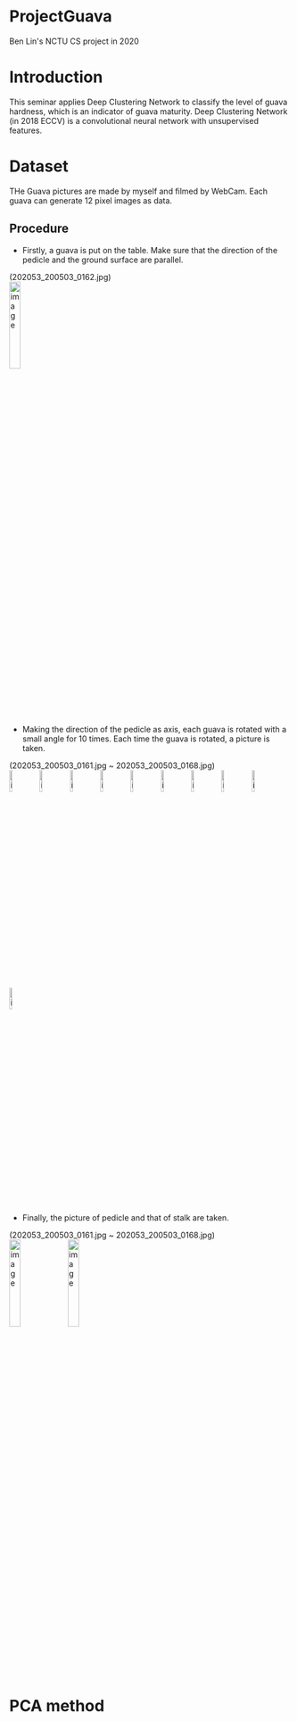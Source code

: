 # ProjectGuava
Ben Lin's NCTU CS project in 2020

# Introduction
This seminar applies Deep Clustering Network to classify the level of guava hardness, which is an indicator of guava maturity. Deep Clustering Network (in 2018 ECCV) is a convolutional neural network with unsupervised features. 

# Dataset
THe Guava pictures are made by myself and filmed by WebCam. Each guava can generate 12 pixel images as data.

## Procedure
* Firstly, a guava is put on the table. Make sure that the direction of the pedicle and the ground surface are parallel.
<div>
 (202053_200503_0162.jpg)<br>
<img alt="image" src="https://user-images.githubusercontent.com/63309875/133469786-1d151149-ca70-49fe-b4e4-b71a4f02b7cc.png" width=20% >
</div>

* Making the direction of the pedicle as axis, each guava is rotated with a small angle for 10 times. Each time the guava is rotated, a picture is taken.  

<div>
 (202053_200503_0161.jpg ~ 202053_200503_0168.jpg)<br>
 <img alt="image" src="https://user-images.githubusercontent.com/63309875/133471324-9ee8a4f3-cc34-4309-930f-f1ce78b13198.png" width=10% >
 <img alt="image" src="https://user-images.githubusercontent.com/63309875/133469786-1d151149-ca70-49fe-b4e4-b71a4f02b7cc.png" width=10% >
 <img alt="image" src="https://user-images.githubusercontent.com/63309875/133471592-0118154d-a100-4a57-a7e1-6447116a32fe.png" width=10% >
 <img alt="image" src="https://user-images.githubusercontent.com/63309875/133472084-6f8ec178-2352-4c95-b277-b111feac8608.png" width=10% >
 <img alt="image" src="https://user-images.githubusercontent.com/63309875/133472128-f95c2980-71b6-4f40-9cd6-71e9951e655c.png" width=10% >
 <img alt="image" src="https://user-images.githubusercontent.com/63309875/133472154-f9d1203a-6195-424e-9d56-2653a878a6e2.png" width=10% >
 <img alt="image" src="https://user-images.githubusercontent.com/63309875/133472185-3911fd92-b722-44f5-88cc-e1571338c62c.png" width=10% >
 <img alt="image" src="https://user-images.githubusercontent.com/63309875/133472233-dff22c5a-0646-47af-96f3-2f6a2fa65ce2.png" width=10% >
 <img alt="image" src="https://user-images.githubusercontent.com/63309875/133472260-fd980303-6111-4316-8ba6-9e2792364ed3.png" width=10% >
 <img alt="image" src="https://user-images.githubusercontent.com/63309875/133472293-37e3b071-0e53-40fa-a241-f7c21397144f.png" width=10% >
</div>

* Finally, the picture of pedicle and that of stalk are taken.

<div>
 (202053_200503_0161.jpg ~ 202053_200503_0168.jpg)<br>
 <img alt="image" src="https://user-images.githubusercontent.com/63309875/133473172-17270aec-9fc0-4ef7-8771-5014e6d65244.png" width=20% >
 <img alt="image" src="https://user-images.githubusercontent.com/63309875/133473230-9eaeb193-7073-4739-a4a1-814b0083fb76.png" width=20% >
</div>


# PCA method



